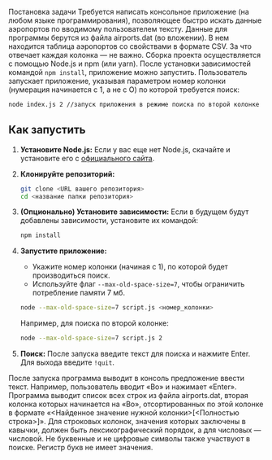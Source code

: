 Постановка задачи
Требуется написать консольное приложение (на любом языке программирования), позволяющее быстро искать данные аэропортов по вводимому пользователем тексту.
Данные для программы берутся из файла airports.dat (во вложении). В нем находится таблица аэропортов со свойствами в формате CSV. За что отвечает каждая колонка — не важно.
Сборка проекта осуществляется с помощью Node.js и npm (или yarn). После установки зависимостей командой `npm install`, приложение можно запустить.
Пользователь запускает приложение, указывая параметром номер колонки (нумерация начинается с 1, а не с О) по которой требуется поиск:

```bash
node index.js 2 //запуск приложения в режиме поиска по второй колонке
```

## Как запустить

1.  **Установите Node.js:** Если у вас еще нет Node.js, скачайте и установите его с [официального сайта](https://nodejs.org/).
2.  **Клонируйте репозиторий:**
    ```bash
    git clone <URL вашего репозитория>
    cd <название папки репозитория>
    ```
3.  **(Опционально) Установите зависимости:** Если в будущем будут добавлены зависимости, установите их командой:
    ```bash
    npm install
    ```
4.  **Запустите приложение:**
    *   Укажите номер колонки (начиная с 1), по которой будет производиться поиск.
    *   Используйте флаг `--max-old-space-size=7`, чтобы ограничить потребление памяти 7 мб.

    ```bash
    node --max-old-space-size=7 script.js <номер_колонки>
    ```
    Например, для поиска по второй колонке:
    ```bash
    node --max-old-space-size=7 script.js 2
    ```
5.  **Поиск:** После запуска введите текст для поиска и нажмите Enter. Для выхода введите `!quit`.

После запуска программа выводит в консоль предложение ввести текст. Например, пользователь вводит «Во» и нажимает «Enter». Программа выводит список всех строк из файла airports.dat, вторая колонка которых начинается на «Во», отсортированных по этой колонке в формате «<Найденное значение нужной колонки>[<Полностью строка>]».
Для строковых колонок, значения которых заключены в кавычки, должен быть лексикографический порядок, а для числовых — числовой. Не буквенные и не цифровые символы также участвуют в поиске. Регистр букв не имеет значения.
